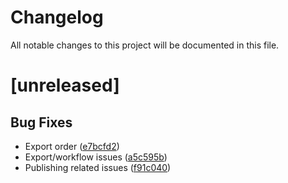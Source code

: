 # Changelog

All notable changes to this project will be documented in this file.

# [unreleased]

## Bug Fixes

- Export order ([e7bcfd2](https://github.com/OfficialSirH/discord-http-webserver/commit/e7bcfd2e8205aac26a38062218ec6847cd5563ea))
- Export/workflow issues ([a5c595b](https://github.com/OfficialSirH/discord-http-webserver/commit/a5c595b4b61cce496f9694b8d49a76f3921b0aa5))
- Publishing related issues ([f91c040](https://github.com/OfficialSirH/discord-http-webserver/commit/f91c0406d967d0c8e2ff6aa82d76fee59c680ea0))
